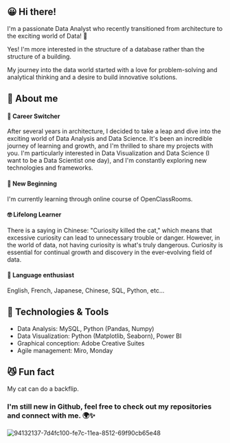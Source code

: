 ## 😀 Hi there!
I'm a passionate Data Analyst who recently transitioned from architecture to the exciting world of Data! 🚀 
<p>Yes! I'm more interested in the structure of a database rather than the structure of a building. </p>
My journey into the data world started with a love for problem-solving and analytical thinking and a desire to build innovative solutions.

## 🌟 About me 
#### 🔄 Career Switcher
  After several years in architecture, I decided to take a leap and dive into the exciting world of Data Analysis and Data Science. It's been an incredible journey of learning and growth, and I'm thrilled to share my projects with you. I'm particularly interested in Data Visualization and Data Science (I want to be a Data Scientist one day), and I'm constantly exploring new technologies and frameworks.
#### 🌱 New Beginning
  I'm currently learning through online course of OpenClassRooms.
#### 🤓 Lifelong Learner
  There is a saying in Chinese: "Curiosity killed the cat," which means that excessive curiosity can lead to unnecessary trouble or danger. However, in the world of data, not having curiosity is what's truly dangerous. Curiosity is essential for continual growth and discovery in the ever-evolving field of data.
#### 🤩 Language enthusiast
  English, French, Japanese, Chinese, SQL, Python, etc...

## 🔧 Technologies & Tools
* Data Analysis: MySQL, Python (Pandas, Numpy)
* Data Visualization: Python (Matplotlib, Seaborn), Power BI 
* Graphical conception: Adobe Creative Suites
* Agile management: Miro, Monday

## 😼 Fun fact
My cat can do a backflip.


### I'm still new in Github, feel free to check out my repositories and connect with me. 🌍✨
![94132137-7d4fc100-fe7c-11ea-8512-69f90cb65e48](https://github.com/user-attachments/assets/0bca592d-9374-4cdb-9994-46c4b6e3c045)

